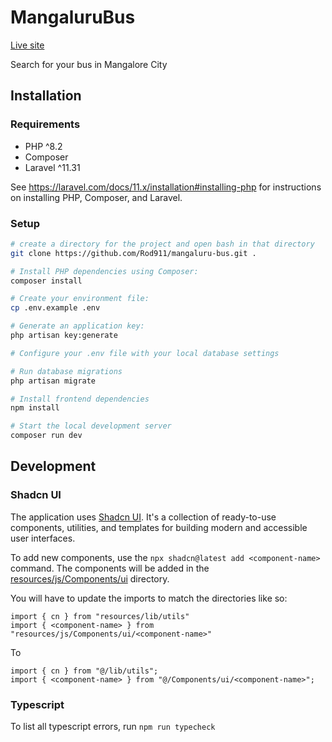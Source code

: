 # MangaluruBus

[Live site](https://mangaluru-bus.in/)

Search for your bus in Mangalore City

## Installation

### Requirements

- PHP ^8.2
- Composer
- Laravel ^11.31

See https://laravel.com/docs/11.x/installation#installing-php for instructions on installing PHP, Composer, and Laravel.

### Setup

```bash
# create a directory for the project and open bash in that directory
git clone https://github.com/Rod911/mangaluru-bus.git .

# Install PHP dependencies using Composer:
composer install

# Create your environment file:
cp .env.example .env

# Generate an application key:
php artisan key:generate

# Configure your .env file with your local database settings

# Run database migrations
php artisan migrate

# Install frontend dependencies
npm install

# Start the local development server
composer run dev
```

## Development

### Shadcn UI
The application uses [Shadcn UI](https://ui.shadcn.com/). It's a collection of ready-to-use components, utilities, and templates for building modern and accessible user interfaces.

To add new components, use the `npx shadcn@latest add <component-name>` command. The components will be added in the [resources/js/Components/ui](resources/js/Components/ui) directory.

You will have to update the imports to match the directories like so:
```tsx
import { cn } from "resources/lib/utils"
import { <component-name> } from "resources/js/Components/ui/<component-name>"
```
To
```tsx
import { cn } from "@/lib/utils";
import { <component-name> } from "@/Components/ui/<component-name>";
```

### Typescript
To list all typescript errors, run `npm run typecheck`
